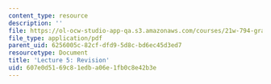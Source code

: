 ```yaml
---
content_type: resource
description: ''
file: https://ol-ocw-studio-app-qa.s3.amazonaws.com/courses/21w-794-graduate-technical-writing-workshop-january-iap-2019/607e0d5169c81edba06e1fb0c8e42b3e_MIT21W_794IAP19_lec5.pdf
file_type: application/pdf
parent_uid: 6256005c-82cf-dfd9-5d8c-bd6ec45d3ed7
resourcetype: Document
title: 'Lecture 5: Revision'
uid: 607e0d51-69c8-1edb-a06e-1fb0c8e42b3e
---
```

